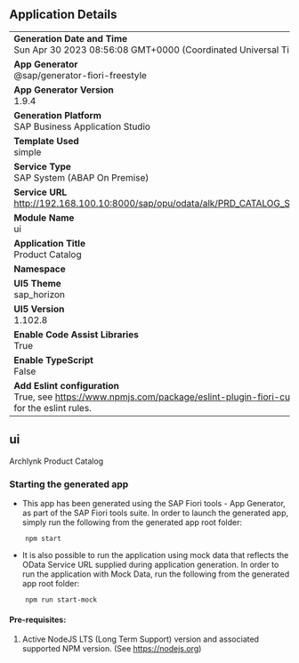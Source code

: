## Application Details
|               |
| ------------- |
|**Generation Date and Time**<br>Sun Apr 30 2023 08:56:08 GMT+0000 (Coordinated Universal Time)|
|**App Generator**<br>@sap/generator-fiori-freestyle|
|**App Generator Version**<br>1.9.4|
|**Generation Platform**<br>SAP Business Application Studio|
|**Template Used**<br>simple|
|**Service Type**<br>SAP System (ABAP On Premise)|
|**Service URL**<br>http://192.168.100.10:8000/sap/opu/odata/alk/PRD_CATALOG_SRV_CDS
|**Module Name**<br>ui|
|**Application Title**<br>Product Catalog|
|**Namespace**<br>|
|**UI5 Theme**<br>sap_horizon|
|**UI5 Version**<br>1.102.8|
|**Enable Code Assist Libraries**<br>True|
|**Enable TypeScript**<br>False|
|**Add Eslint configuration**<br>True, see https://www.npmjs.com/package/eslint-plugin-fiori-custom for the eslint rules.|

## ui

Archlynk Product Catalog

### Starting the generated app

-   This app has been generated using the SAP Fiori tools - App Generator, as part of the SAP Fiori tools suite.  In order to launch the generated app, simply run the following from the generated app root folder:

```
    npm start
```

- It is also possible to run the application using mock data that reflects the OData Service URL supplied during application generation.  In order to run the application with Mock Data, run the following from the generated app root folder:

```
    npm run start-mock
```

#### Pre-requisites:

1. Active NodeJS LTS (Long Term Support) version and associated supported NPM version.  (See https://nodejs.org)


